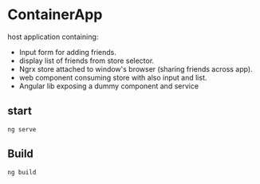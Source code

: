# ContainerApp

host application containing:
- Input form for adding friends.
- display list of friends from store selector.
- Ngrx store attached to window's browser (sharing friends across app).
- web component consuming store with also input and list.
- Angular lib exposing a dummy component and service
 

## start

`ng serve` 


## Build

`ng build` 
